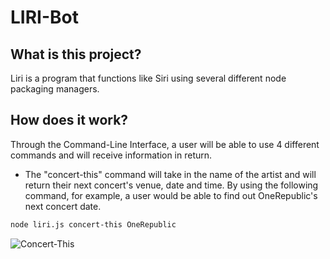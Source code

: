 # LIRI-Bot

## What is this project?
Liri is a program that functions like Siri using several different node packaging managers.

## How does it work? 
Through the Command-Line Interface, a user will be able to use 4 different commands and will receive information in return.

- The "concert-this" command will take in the name of the artist and will return their next concert's venue, date and time. By using the following command, for example, a user would be able to find out OneRepublic's next concert date.

```bash
node liri.js concert-this OneRepublic
```
![Concert-This](https://ibb.co/yRJbdfq)
